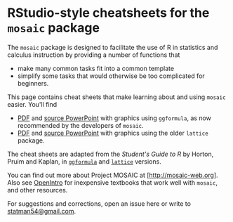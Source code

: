 # RStudio-style cheatsheets for the `mosaic` package

The `mosaic` package is designed to facilitate the use of R in statistics and calculus instruction by providing a number of functions that 
* make many common tasks fit into a common template
* simplify some tasks that would otherwise be too complicated for beginners.

This page contains cheat sheets that make learning about and using `mosaic` easier. You'll find
* [PDF](https://github.com/mlaviolet/Mosaic-cheatsheets/blob/master/mosaic-cheatsheet-gf.pdf) and [source PowerPoint](https://github.com/mlaviolet/Mosaic-cheatsheets/blob/master/mosaic-cheatsheet-gf.pptx) with graphics using `ggformula`, as now recommended by the developers of `mosaic`.
* [PDF](https://github.com/mlaviolet/Mosaic-cheatsheets/blob/master/mosaic-cheatsheet-lattice.pdf) and [source PowerPoint](https://github.com/mlaviolet/Mosaic-cheatsheets/blob/master/mosaic-cheatsheet-lattice.pptx) with graphics using the older `lattice` package.

The cheat sheets are adapted from the *Student's Guide to R* by Horton, Pruim and Kaplan, in [`ggformula`](https://github.com/ProjectMOSAIC/LittleBooks/raw/master/StudentGuide/MOSAIC-StudentGuide.pdf) and [`lattice`](https://cran.r-project.org/doc/contrib/Horton+Pruim+Kaplan_MOSAIC-StudentGuide.pdf) versions. 

You can find out more about Project MOSAIC at [http://mosaic-web.org]. Also see [OpenIntro](https://www.openintro.org/) for inexpensive textbooks that work well with `mosaic`, and other resources.
  
For suggestions and corrections, open an issue here or write to statman54@gmail.com.
